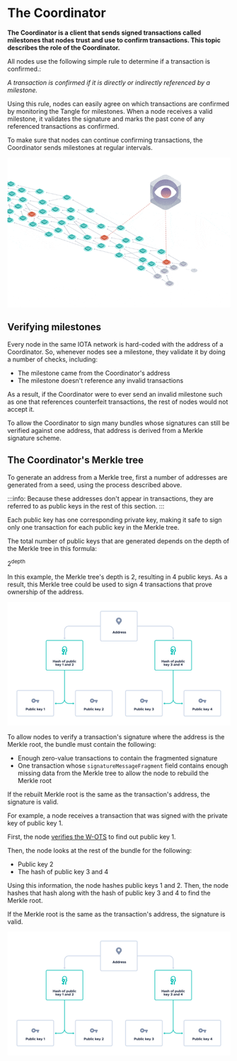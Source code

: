 # The Coordinator

**The Coordinator is a client that sends signed transactions called milestones that nodes trust and use to confirm transactions. This topic describes the role of the Coordinator.**

All nodes use the following simple rule to determine if a transaction is confirmed.:

_A transaction is confirmed if it is directly or indirectly referenced by a milestone._

Using this rule, nodes can easily agree on which transactions are confirmed by monitoring the Tangle for milestones. When a node receives a valid milestone, it validates the signature and marks the past cone of any referenced transactions as confirmed.

To make sure that nodes can continue confirming transactions, the Coordinator sends milestones at regular intervals.

![Milestones being attached to the Tangle](../images/milestones.gif)

## Verifying milestones

Every node in the same IOTA network is hard-coded with the address of a Coordinator. So, whenever nodes see a milestone, they validate it by doing a number of checks, including:

* The milestone came from the Coordinator's address
* The milestone doesn't reference any invalid transactions

As a result, if the Coordinator were to ever send an invalid milestone such as one that references counterfeit transactions, the rest of nodes would not accept it.

To allow the Coordinator to sign many bundles whose signatures can still be verified against one address, that address is derived from a Merkle signature scheme.

## The Coordinator's Merkle tree

To generate an address from a Merkle tree, first a number of addresses are generated from a seed, using the process described above. 

:::info:
Because these addresses don't appear in transactions, they are referred to as public keys in the rest of this section.
:::

Each public key has one corresponding private key, making it safe to sign only one transaction for each public key in the Merkle tree.

The total number of public keys that are generated depends on the depth of the Merkle tree in this formula:

2<sup>depth</sup>

In this example, the Merkle tree's depth is 2, resulting in 4 public keys. As a result, this Merkle tree could be used to sign 4 transactions that prove ownership of the address.

![Example Merkle tree](../images/merkle-tree.png) 

To allow nodes to verify a transaction's signature where the address is the Merkle root, the bundle must contain the following:

- Enough zero-value transactions to contain the fragmented signature
- One transaction whose `signatureMessageFragment` field contains enough missing data from the Merkle tree to allow the node to rebuild the Merkle root

If the rebuilt Merkle root is the same as the transaction's address, the signature is valid.

For example, a node receives a transaction that was signed with the private key of public key 1.

First, the node [verifies the W-OTS](#verifying-a-w-ots) to find out public key 1.

Then, the node looks at the rest of the bundle for the following:

- Public key 2
- The hash of public key 3 and 4

Using this information, the node hashes public keys 1 and 2. Then, the node hashes that hash along with the hash of public key 3 and 4 to find the Merkle root.

If the Merkle root is the same as the transaction's address, the signature is valid.

![Example Merkle tree](../images/merkle-tree.png) 